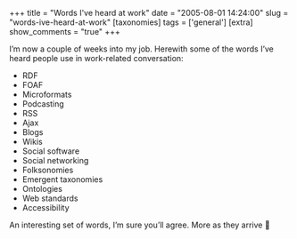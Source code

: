 +++
title = "Words I've heard at work"
date = "2005-08-01 14:24:00"
slug = "words-ive-heard-at-work"
[taxonomies]
tags = ['general']
[extra]
show_comments = "true"
+++

I’m now a couple of weeks into my job. Herewith some of the words I’ve heard people use in work-related conversation:

- RDF
- FOAF
- Microformats
- Podcasting
- RSS
- Ajax
- Blogs
- Wikis
- Social software
- Social networking
- Folksonomies
- Emergent taxonomies
- Ontologies
- Web standards
- Accessibility

An interesting set of words, I’m sure you’ll agree. More as they arrive 🙂
